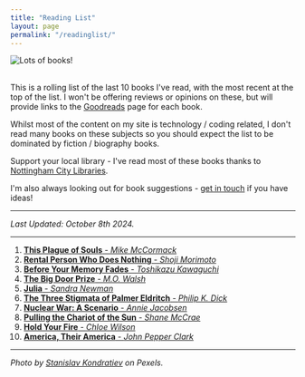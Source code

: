 ```yaml
---
title: "Reading List"
layout: page
permalink: "/readinglist/"
---
```

<div class="container">
    <div class="row">
        <div class="col-md-12">
            <img src="{{site.baseurl}}/assets/images/readinglistbanner.jpg" class="img-fluid" alt="Lots of books!">
        </div>
    </div>
    <div class="row">
        <div class="col-md-12">
            <br/>
            <p>This is a rolling list of the last 10 books I've read, with the most recent at the top of the list.  I won't be offering reviews or opinions on these, but will provide links to the <a href="https://www.goodreads.com/" target="_blank">Goodreads</a> page for each book.</p>
            <p>Whilst most of the content on my site is technology / coding related, I don't read many books on these subjects so you should expect the list to be dominated by fiction / biography books.</p>
            <p>Support your local library - I've read most of these books thanks to <a href="https://www.nottinghamcitylibraries.co.uk/" target="_blank">Nottingham City Libraries</a>.</p>
            <p>I'm also always looking out for book suggestions - <a href="/contact">get in touch</a> if you have ideas!</p>
            <hr/>
            <p><i>Last Updated: October 8th 2024.</i></p>
            <hr/>
            <ol>
              <li><a href="https://www.goodreads.com/book/show/123151793-this-plague-of-souls" target="_blank"><b>This Plague of Souls</b> - <i>Mike McCormack</i></a></li>              
              <li><a href="https://www.goodreads.com/book/show/128183600-rental-person-who-does-nothing" target="_blank"><b>Rental Person Who Does Nothing</b> - <i>Shoji Morimoto</i></a></li>  
              <li><a href="https://www.goodreads.com/book/show/60224365-before-your-memory-fades" target="_blank"><b>Before Your Memory Fades</b> - <i>Toshikazu Kawaguchi</i></a></li>  
              <li><a href="https://www.goodreads.com/book/show/51834227-the-big-door-prize" target="_blank"><b>The Big Door Prize</b> - <i>M.O. Walsh</i></a></li> 
              <li><a href="https://www.goodreads.com/book/show/86508927-julia" target="_blank"><b>Julia</b> - <i>Sandra Newman</i></a></li> 
              <li><a href="https://www.goodreads.com/book/show/14185.The_Three_Stigmata_of_Palmer_Eldritch" target="_blank"><b>The Three Stigmata of Palmer Eldritch</b> - <i>Philip K. Dick</i></a></li>  
              <li><a href="https://www.goodreads.com/book/show/182733784-nuclear-war" target="_blank"><b>Nuclear War: A Scenario</b> - <i>Annie Jacobsen</i></a></li>  
              <li><a href="https://www.goodreads.com/book/show/62919434-pulling-the-chariot-of-the-sun" target="_blank"><b>Pulling the Chariot of the Sun</b> - <i>Shane McCrae</i></a></li>  
              <li><a href="https://www.goodreads.com/book/show/56123408-hold-your-fire" target="_blank"><b>Hold Your Fire</b> - <i>Chloe Wilson</i></a></li>  
              <li><a href="https://www.goodreads.com/book/show/6891464-america-their-america" target="_blank"><b>America, Their America</b> - <i>John Pepper Clark</i></a></li>  
            </ol>
            <hr/>
            <p><i>Photo by <a href="https://www.pexels.com/photo/books-on-wooden-shelves-inside-library-2908984/" target="_blank">Stanislav Kondratiev</a> on Pexels.</i></p>
         </div>
   </div>
</div>
